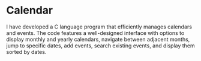 # Calendar
I have developed a C language program that efficiently manages calendars and events. The code features a well-designed interface with options to display monthly and yearly calendars, navigate between adjacent months, jump to specific dates, add events, search existing events, and display them sorted by dates.
